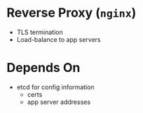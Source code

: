 
Reverse Proxy (`nginx`)
=======================

- TLS termination
- Load-balance to app servers


Depends On
=============

- etcd for config information
  - certs
  - app server addresses


